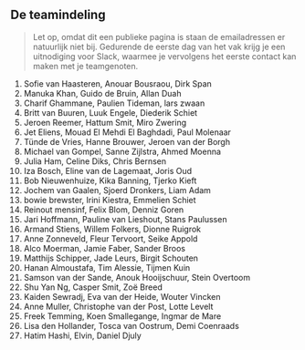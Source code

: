 ## De teamindeling

> Let op, omdat dit een publieke pagina is staan de emailadressen er natuurlijk niet bij. Gedurende de eerste dag van het vak krijg je een uitnodiging voor Slack, waarmee je vervolgens het eerste contact kan maken met je teamgenoten.

1.	Sofie van Haasteren,
	Anouar Bousraou,
	Dirk Span
2.	Manuka Khan,
	Guido de Bruin,
	Allan Duah
3.	Charif Ghammane,
	Paulien Tideman,
	lars zwaan
4.	Britt van Buuren,
	Luuk Engele,
	Diederik Schiet
5.	Jeroen Reemer,
	Hattum Smit,
	Miro Zwering
6.	Jet Eliens,
	Mouad El Mehdi El Baghdadi,
	Paul Molenaar
7.	Tünde de Vries,
	Hanne Brouwer,
	Jeroen van der Borgh
8.	Michael van Gompel,
	Sanne Zijlstra,
	Ahmed Moenna
9.	Julia Ham,
	Celine Diks,
	Chris Bernsen
10.	Iza Bosch,
	Eline van de Lagemaat,
	Joris Oud
11.	Bob Nieuwenhuize,
	Kika Banning,
	Tjerko Kieft
12.	Jochem van Gaalen,
	Sjoerd Dronkers,
	Liam Adam
13.	bowie brewster,
	Irini Kiestra,
	Emmelien Schiet
14.	Reinout mensinf,
	Felix Blom,
	Denniz Goren
15.	Jari Hoffmann,
	Pauline van Lieshout,
	Stans Paulussen
16.	Armand Stiens,
	Willem Folkers,
	Dionne Ruigrok
17.	Anne Zonneveld,
	Fleur Tervoort,
	Seike Appold
18.	Alco Moerman,
	Jamie Faber,
	Sander Broos
19.	Matthijs Schipper,
	Jade Leurs,
	Birgit Schouten
20.	Hanan Almoustafa,
	Tim Alessie,
	Tijmen Kuin
21.	Samson van der Sande,
	Anouk Hooijschuur,
	Stein Overtoom
22.	Shu Yan Ng,
	Casper Smit,
	Zoë Breed
23.	Kaiden Sewradj,
	Eva van der Heide,
	Wouter Vincken
24.	Anne Muller,
	Christophe van der Post,
	Lotte Levelt
25.	Freek Temming,
	Koen Smallegange,
	Ingmar de Mare
26.	Lisa den Hollander,
	Tosca van Oostrum,
	Demi Coenraads
27.	Hatim Hashi,
	Elvin,
	Daniel Djuly
